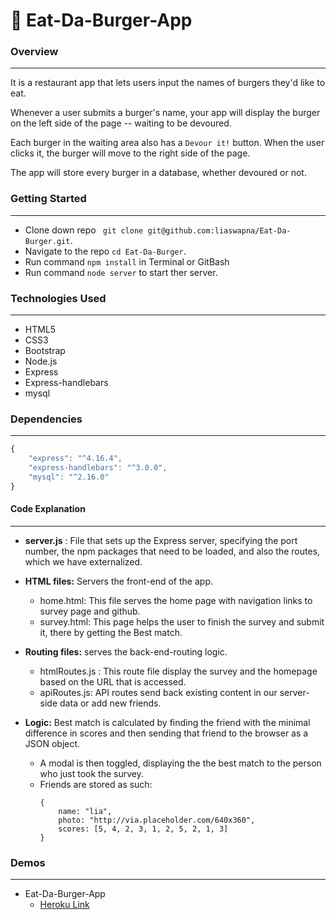 # :hamburger: Eat-Da-Burger-App

### Overview
---
It is a restaurant app that lets users input the names of burgers they'd like to eat.

Whenever a user submits a burger's name, your app will display the burger on the left side of the page -- waiting to be devoured.

Each burger in the waiting area also has a `Devour it!` button. When the user clicks it, the burger will move to the right side of the page.

The app will store every burger in a database, whether devoured or not.

### Getting Started
---
* Clone down repo ``` git clone git@github.com:liaswapna/Eat-Da-Burger.git```.
* Navigate to the repo ```cd Eat-Da-Burger```.
* Run command ```npm install``` in Terminal or GitBash
* Run command ```node server``` to start ther server.

### Technologies Used
---
* HTML5
* CSS3
* Bootstrap
* Node.js
* Express
* Express-handlebars
* mysql

### Dependencies
---
```js
{
    "express": "^4.16.4",
    "express-handlebars": "^3.0.0",
    "mysql": "^2.16.0"
}
```

#### Code Explanation
---
* **server.js** : File that sets up the Express server, specifying the port number, the npm packages that need to be loaded, and also the routes, which we have externalized.

* **HTML files:** Servers the front-end of the app.
    * home.html:  This file serves the home page with navigation links to survey page and github.
    * survey.html: This page helps the user to finish the survey and submit it, there by getting the Best match.
* **Routing files:** serves the back-end-routing logic.
    * htmlRoutes.js : This route file display the survey and the homepage based on the URL that is accessed.
    * apiRoutes.js: API routes send back existing content in our server-side data or add new friends.
* **Logic:** Best match is calculated by finding the friend with the minimal difference in scores and then sending that friend to the browser as a JSON object.
    * A modal is then toggled, displaying the the best match to the person who just took the survey.
    * Friends are stored as such:
        ```
        {
            name: "lia",
            photo: "http://via.placeholder.com/640x360",
            scores: [5, 4, 2, 3, 1, 2, 5, 2, 1, 3]
        }
        ```

### Demos
---
* Eat-Da-Burger-App
    * [Heroku Link]()

